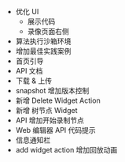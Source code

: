 - 优化 UI
  - 展示代码
  - 录像页面右侧
- 算法执行沙箱环境
- 增加最佳实践案例
- 首页引导
- API 文档
- 下载 & 上传
- snapshot 增加版本控制
- 新增 Delete Widget Action
- 新增 树节点 Widget 
- API 增加开始录制节点
- Web 编辑器 API 代码提示
- 信息通知栏
- add widget action 增加回放动画